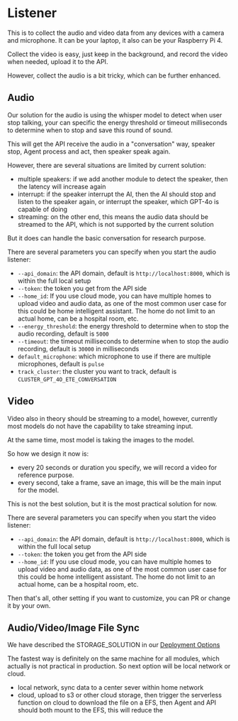 # Listener

This is to collect the audio and video data from any devices with a camera and microphone. It can be your laptop, it
also can be your Raspberry Pi 4.

Collect the video is easy, just keep in the background, and record the video when needed, upload it to the API.

However, collect the audio is a bit tricky, which can be further enhanced.

## Audio

Our solution for the audio is using the whisper model to detect when user stop talking, your can specific the energy
threshold or timeout milliseconds to determine when to stop and save this round of sound.

This will get the API receive the audio in a "conversation" way, speaker stop, Agent process and act, then speaker speak
again.

However, there are several situations are limited by current solution:

- multiple speakers: if we add another module to detect the speaker, then the latency will increase again
- interrupt: if the speaker interrupt the AI, then the AI should stop and listen to the speaker again, or interrupt the
  speaker, which GPT-4o is capable of doing
- streaming: on the other end, this means the audio data should be streamed to the API, which is not supported by the
  current solution

But it does can handle the basic conversation for research purpose.

There are several parameters you can specify when you start the audio listener:

- `--api_domain`: the API domain, default is `http://localhost:8000`, which is within the full local setup
- `--token`: the token you get from the API side
- `--home_id`: If you use cloud mode, you can have multiple homes to upload video and audio data, as one of the most
  common user case for this could be home intelligent assistant. The home do not limit to an actual home, can be a
  hospital room, etc.
- `--energy_threshold`: the energy threshold to determine when to stop the audio recording, default is `5000`
- `--timeout`: the timeout milliseconds to determine when to stop the audio recording, default is `30000` in
  milliseconds
- `default_microphone`: which microphone to use if there are multiple microphones, default is `pulse`
- `track_cluster`: the cluster you want to track, default is `CLUSTER_GPT_4O_ETE_CONVERSATION`

## Video

Video also in theory should be streaming to a model, however, currently most models do not have the capability to take
streaming input.

At the same time, most model is taking the images to the model.

So how we design it now is:

- every 20 seconds or duration you specify, we will record a video for reference purpose.
- every second, take a frame, save an image, this will be the main input for the model.

This is not the best solution, but it is the most practical solution for now.

There are several parameters you can specify when you start the video listener:

- `--api_domain`: the API domain, default is `http://localhost:8000`, which is within the full local setup
- `--token`: the token you get from the API side
- `--home_id`: If you use cloud mode, you can have multiple homes to upload video and audio data, as one of the most
  common user case for this could be home intelligent assistant. The home do not limit to an actual home, can be a
  hospital room, etc.

Then that's all, other setting if you want to customize, you can PR or change it by your own.

## Audio/Video/Image File Sync

We have described the STORAGE_SOLUTION in our [Deployment Options](../../Deployment/index.md)

The fastest way is definitely on the same machine for all modules, which actually is not practical in production.
So next option will be local network or cloud.

- local network, sync data to a center sever within home network
- cloud, upload to s3 or other cloud storage, then trigger the serverless function on cloud to download the file on a
  EFS, then Agent and API should both mount to the EFS, this will reduce the 

